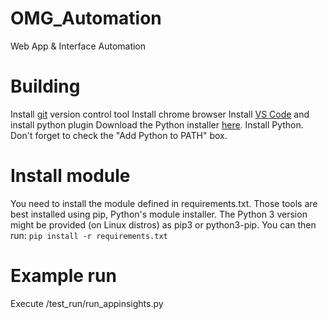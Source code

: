 # OMG_Automation
Web App & Interface Automation

# Building
Install [git](https://git-scm.com/downloads) version control tool
Install chrome browser
Install [VS Code](https://code.visualstudio.com/download) and install python plugin
Download the Python installer [here](https://www.python.org/downloads/).
Install Python. Don't forget to check the "Add Python to PATH" box.



# Install module
You need to install the module defined in requirements.txt.
Those tools are best installed using pip, Python's module installer. The Python 3 version might be provided (on Linux distros) as pip3 or python3-pip. You can then run:
`pip install -r requirements.txt`

# Example run
Execute /test_run/run_appinsights.py
